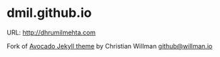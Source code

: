 # dmil.github.io

URL: http://dhrumilmehta.com

Fork of [Avocado Jekyll theme](https://github.com/christianewillman/avocado) by Christian Willman <github@willman.io>
